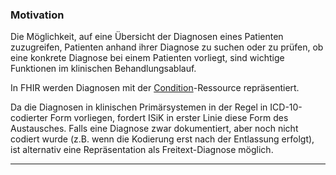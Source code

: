 ### Motivation

Die Möglichkeit, auf eine Übersicht der Diagnosen eines Patienten zuzugreifen, Patienten anhand ihrer Diagnose zu suchen oder zu prüfen, ob eine konkrete Diagnose bei einem Patienten vorliegt, sind wichtige Funktionen im klinischen Behandlungsablauf.

In FHIR werden Diagnosen mit der [Condition](https://hl7.org/fhir/R4/condition.html)-Ressource repräsentiert.

Da die Diagnosen in klinischen Primärsystemen in der Regel in ICD-10-codierter Form vorliegen, fordert ISiK in erster Linie diese Form des Austausches.
Falls eine Diagnose zwar dokumentiert, aber noch nicht codiert wurde (z.B. wenn die Kodierung erst nach der Entlassung erfolgt), ist alternativ eine Repräsentation als Freitext-Diagnose möglich.

---
